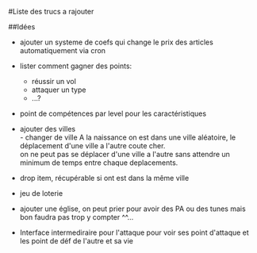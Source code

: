 #Liste des trucs a rajouter

##Idées

-  ajouter un systeme de coefs qui change le prix des articles automatiquement via cron
-  lister comment gagner des points:

    - réussir un vol
    - attaquer un type
    - ...?
    
- point de compétences par level pour les caractéristiques
- ajouter des villes    
        - changer de ville
        A la naissance on est dans une ville aléatoire, le déplacement d'une ville a l'autre coute cher.   
        on ne peut pas se déplacer d'une ville a l'autre sans attendre un minimum de temps entre chaque deplacements.
        
- drop item, récupérable si ont est dans la même ville
- jeu de loterie
- ajouter une église, on peut prier pour avoir des PA ou des tunes mais bon faudra pas trop y compter ^^...
- Interface intermediraire pour l'attaque pour voir ses point d'attaque et les point de déf de l'autre et sa vie